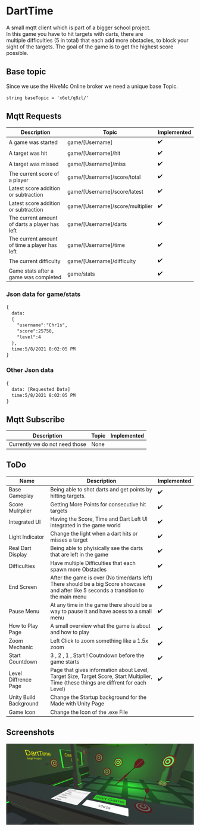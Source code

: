 # DartTime

A small mqtt client which is part of a bigger school project.  
In this game you have to hit targets with darts, there are    
multiple difficulties (5 in total) that each add more obstacles,
to block your sight of the targets. The goal of the game is to 
get the highest score possible.

## Base topic
Since we use the HiveMc Online broker we need a unique base Topic.  
```
string baseTopic = 'x6et/q8zl/'
```
## Mqtt Requests
Description | Topic | Implemented
--- | --- | ---
A game was started | game/[Username]|✔️
A target was hit | game/[Username]/hit|✔️
A target was missed | game/[Username]/miss|✔️
The current score of a player | game/[Username]/score/total|✔️
Latest score addition or subtraction | game/[Username]/score/latest|✔️
Latest score addition or subtraction | game/[Username]/score/multiplier|✔️
The current amount of darts a player has left |game/[Username]/darts|✔️
The current amount of time a player has left |game/[Username]/time|✔️
The current difficulty |game/[Username]/difficulty|✔️
Game stats after a game was completed | game/stats |✔️

### Json data for game/stats
```
{ 
  data: 
  {
    "username":"Chr1s",
    "score":25750,
    "level":4
  },
  time:5/8/2021 8:02:05 PM 
}
```

### Other Json data
```
{ 
  data: [Requested Data]
  time:5/8/2021 8:02:05 PM 
}
```
## Mqtt Subscribe

Description | Topic | Implemented
--- | --- | ---
Currently we do not need those | None|

## ToDo

Name | Description | Implemented
--- | --- | ---
Base Gameplay | Being able to shot darts and get points by hitting targets. | ✔️
Score Mulitplier | Getting More Points for consecutive hit targets | ✔️
Integrated UI | Having the Score, Time and Dart Left UI integrated in the game world | ✔️
Light Indicator | Change the light when a dart hits or misses a target | ✔️
Real Dart Display | Being able to phyisically see the darts that are left in the game | ✔️
Difficulties | Have multiple Difficulties that  each spawn more Obstacles | ✔️
End Screen | After the game is over (No time/darts left) There should be a big Score showcase and after like 5 seconds a transition to the main menu| ✔️
Pause Menu | At any time in the game there should be a way to pause it and have acess to a small menu |✔️
How to Play Page | A small overview what the game is about and how to play | ✔️
Zoom Mechanic | Left Click to zoom something like a 1.5x zoom | ✔️
Start Countdown| 3 , 2 , 1 , Start ! Coutndown before the game starts | ✔️
Level Diffrence Page | Page that gives information about Level,	Target Size,	Target Score,	Start Multiplier,	Time (these things are diffrent for each Level) | ✔️
Unity Build Background | Change the Startup background for the Made with Unity Page |
Game Icon | Change the Icon of the .exe File |

## Screenshots

![alt text](https://github.com/CodeChrisB/QuickDebugBackend/blob/main/Capture.PNG "MainMenu")


